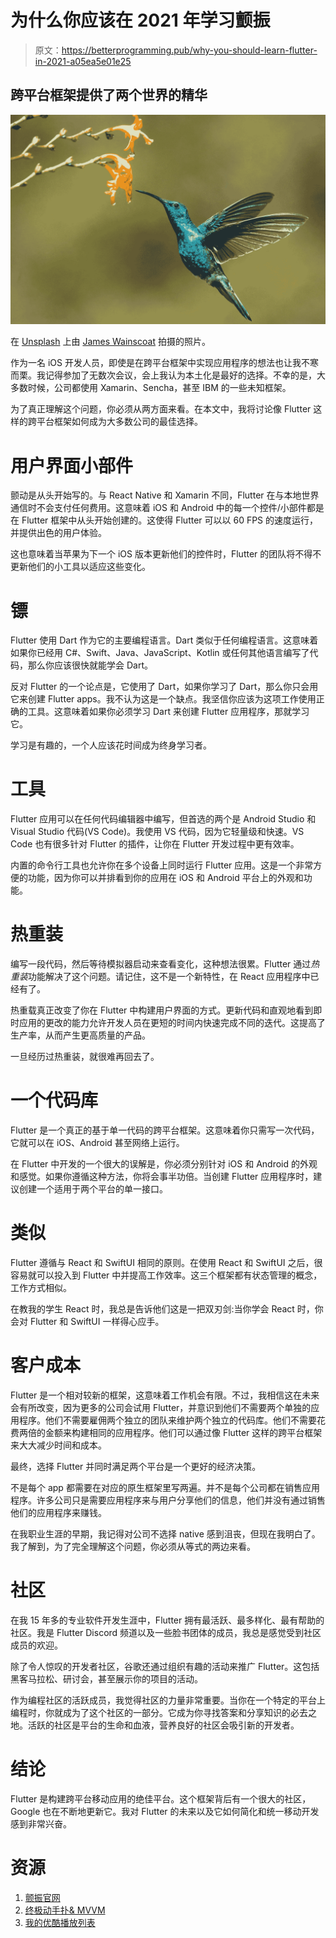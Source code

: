 # 为什么你应该在 2021 年学习颤振

> 原文：<https://betterprogramming.pub/why-you-should-learn-flutter-in-2021-a05ea5e01e25>

## 跨平台框架提供了两个世界的精华

![](img/ef78be609edce1fd35d1d4e6bbbf3e59.png)

在 [Unsplash](https://unsplash.com/) 上由 [James Wainscoat](https://unsplash.com/@tumbao1949) 拍摄的照片。

作为一名 iOS 开发人员，即使是在跨平台框架中实现应用程序的想法也让我不寒而栗。我记得参加了无数次会议，会上我认为本土化是最好的选择。不幸的是，大多数时候，公司都使用 Xamarin、Sencha，甚至 IBM 的一些未知框架。

为了真正理解这个问题，你必须从两方面来看。在本文中，我将讨论像 Flutter 这样的跨平台框架如何成为大多数公司的最佳选择。

# 用户界面小部件

颤动是从头开始写的。与 React Native 和 Xamarin 不同，Flutter 在与本地世界通信时不会支付任何费用。这意味着 iOS 和 Android 中的每一个控件/小部件都是在 Flutter 框架中从头开始创建的。这使得 Flutter 可以以 60 FPS 的速度运行，并提供出色的用户体验。

这也意味着当苹果为下一个 iOS 版本更新他们的控件时，Flutter 的团队将不得不更新他们的小工具以适应这些变化。

# 镖

Flutter 使用 Dart 作为它的主要编程语言。Dart 类似于任何编程语言。这意味着如果你已经用 C#、Swift、Java、JavaScript、Kotlin 或任何其他语言编写了代码，那么你应该很快就能学会 Dart。

反对 Flutter 的一个论点是，它使用了 Dart，如果你学习了 Dart，那么你只会用它来创建 Flutter apps。我不认为这是一个缺点。我坚信你应该为这项工作使用正确的工具。这意味着如果你必须学习 Dart 来创建 Flutter 应用程序，那就学习它。

学习是有趣的，一个人应该花时间成为终身学习者。

# 工具

Flutter 应用可以在任何代码编辑器中编写，但首选的两个是 Android Studio 和 Visual Studio 代码(VS Code)。我使用 VS 代码，因为它轻量级和快速。VS Code 也有很多针对 Flutter 的插件，让你在 Flutter 开发过程中更有效率。

内置的命令行工具也允许你在多个设备上同时运行 Flutter 应用。这是一个非常方便的功能，因为你可以并排看到你的应用在 iOS 和 Android 平台上的外观和功能。

# 热重装

编写一段代码，然后等待模拟器启动来查看变化，这种想法很累。Flutter 通过*热重装*功能解决了这个问题。请记住，这不是一个新特性，在 React 应用程序中已经有了。

热重载真正改变了你在 Flutter 中构建用户界面的方式。更新代码和直观地看到即时应用的更改的能力允许开发人员在更短的时间内快速完成不同的迭代。这提高了生产率，从而产生更高质量的产品。

一旦经历过热重装，就很难再回去了。

# 一个代码库

Flutter 是一个真正的基于单一代码的跨平台框架。这意味着你只需写一次代码，它就可以在 iOS、Android 甚至网络上运行。

在 Flutter 中开发的一个很大的误解是，你必须分别针对 iOS 和 Android 的外观和感觉。如果你遵循这种方法，你将会事半功倍。当创建 Flutter 应用程序时，建议创建一个适用于两个平台的单一接口。

# 类似

Flutter 遵循与 React 和 SwiftUI 相同的原则。在使用 React 和 SwiftUI 之后，很容易就可以投入到 Flutter 中并提高工作效率。这三个框架都有状态管理的概念，工作方式相似。

在教我的学生 React 时，我总是告诉他们这是一把双刃剑:当你学会 React 时，你会对 Flutter 和 SwiftUI 一样得心应手。

# 客户成本

Flutter 是一个相对较新的框架，这意味着工作机会有限。不过，我相信这在未来会有所改变，因为更多的公司会试用 Flutter，并意识到他们不需要两个单独的应用程序。他们不需要雇佣两个独立的团队来维护两个独立的代码库。他们不需要花费两倍的金额来构建相同的应用程序。他们可以通过像 Flutter 这样的跨平台框架来大大减少时间和成本。

最终，选择 Flutter 并同时满足两个平台是一个更好的经济决策。

不是每个 app 都需要在对应的原生框架里写两遍。并不是每个公司都在销售应用程序。许多公司只是需要应用程序来与用户分享他们的信息，他们并没有通过销售他们的应用程序来赚钱。

在我职业生涯的早期，我记得对公司不选择 native 感到沮丧，但现在我明白了。我了解到，为了完全理解这个问题，你必须从等式的两边来看。

# 社区

在我 15 年多的专业软件开发生涯中，Flutter 拥有最活跃、最多样化、最有帮助的社区。我是 Flutter Discord 频道以及一些脸书团体的成员，我总是感觉受到社区成员的欢迎。

除了令人惊叹的开发者社区，谷歌还通过组织有趣的活动来推广 Flutter。这包括黑客马拉松、研讨会，甚至展示你的项目的活动。

作为编程社区的活跃成员，我觉得社区的力量非常重要。当你在一个特定的平台上编程时，你就成为了这个社区的一部分。它成为你寻找答案和分享知识的必去之地。活跃的社区是平台的生命和血液，营养良好的社区会吸引新的开发者。

# 结论

Flutter 是构建跨平台移动应用的绝佳平台。这个框架背后有一个很大的社区，Google 也在不断地更新它。我对 Flutter 的未来以及它如何简化和统一移动开发感到非常兴奋。

# 资源

1.  [颤振官网](https://flutter.dev/)
2.  [终极动手扑& MVVM](https://www.udemy.com/course/flutter-dart-mvvm-design-pattern/?referralCode=3E32698D188E47553501)
3.  [我的优酷播放列表](https://www.youtube.com/watch?v=YqEleK6iwsg&list=PLDMXqpbtInQihaVr4jZjPxt3VHdyX1QN3)